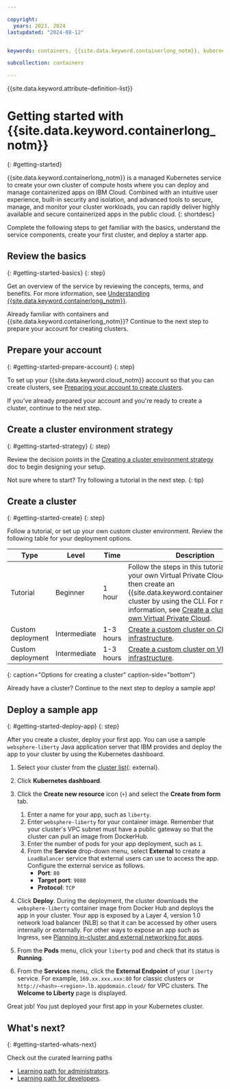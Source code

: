 ```yaml
---

copyright:
  years: 2023, 2024
lastupdated: "2024-08-12"


keywords: containers, {{site.data.keyword.containerlong_notm}}, kubernetes cluster,  vpc cluster, classic cluster, clusters

subcollection: containers

---
```



{{site.data.keyword.attribute-definition-list}}



# Getting started with {{site.data.keyword.containerlong_notm}}
{: #getting-started}

{{site.data.keyword.containerlong_notm}} is a managed Kubernetes service to create your own cluster of compute hosts where you can deploy and manage containerized apps on IBM Cloud. Combined with an intuitive user experience, built-in security and isolation, and advanced tools to secure, manage, and monitor your cluster workloads, you can rapidly deliver highly available and secure containerized apps in the public cloud.
{: shortdesc}

Complete the following steps to get familiar with the basics, understand the service components, create your first cluster, and deploy a starter app.

## Review the basics
{: #getting-started-basics}
{: step}

Get an overview of the service by reviewing the concepts, terms, and benefits. For more information, see [Understanding {{site.data.keyword.containerlong_notm}}](/docs/containers?topic=containers-overview).

Already familiar with containers and {{site.data.keyword.containerlong_notm}}? Continue to the next step to prepare your account for creating clusters.

## Prepare your account
{: #getting-started-prepare-account}
{: step}

To set up your {{site.data.keyword.cloud_notm}} account so that you can create clusters, see [Preparing your account to create clusters](/docs/containers?topic=containers-clusters).

If you've already prepared your account and you're ready to create a cluster, continue to the next step.

## Create a cluster environment strategy
{: #getting-started-strategy}
{: step}

Review the decision points in the [Creating a cluster environment strategy](/docs/containers?topic=containers-strategy) doc to begin designing your setup.

Not sure where to start? Try following a tutorial in the next step.
{: tip}


## Create a cluster
{: #getting-started-create}
{: step}

Follow a tutorial, or set up your own custom cluster environment. Review the following table for your deployment options.


| Type | Level | Time | Description |
| --- | --- | --- | --- | 
| Tutorial| Beginner | 1 hour | Follow the steps in this tutorial to create your own Virtual Private Cloud (VPC), then create an {{site.data.keyword.containerlong_notm}} cluster by using the CLI. For more information, see [Create a cluster in your own Virtual Private Cloud](/docs/containers?topic=containers-vpc_ks_tutorial). |
| Custom deployment | Intermediate | 1-3 hours | [Create a custom cluster on Classic infrastructure](/docs/containers?topic=containers-cluster-create-classic). |
| Custom deployment | Intermediate | 1-3 hours | [Create a custom cluster on VPC infrastructure](/docs/containers?topic=containers-cluster-create-vpc-gen2). |
{: caption="Options for creating a cluster" caption-side="bottom"}

Already have a cluster? Continue to the next step to deploy a sample app!





## Deploy a sample app
{: #getting-started-deploy-app}
{: step}

After you create a cluster, deploy your first app. You can use a sample `websphere-liberty` Java application server that IBM provides and deploy the app to your cluster by using the Kubernetes dashboard.


1. Select your cluster from the [cluster list](https://cloud.ibm.com/kubernetes/clusters){: external}.
2. Click **Kubernetes dashboard**.
3. Click the **Create new resource** icon (`+`) and select the **Create from form** tab.
    1. Enter a name for your app, such as `liberty`.
    2. Enter `websphere-liberty` for your container image. Remember that your cluster's VPC subnet must have a public gateway so that the cluster can pull an image from DockerHub.
    3. Enter the number of pods for your app deployment, such as `1`.
    4. From the **Service** drop-down menu, select **External** to create a `LoadBalancer` service that external users can use to access the app. Configure the external service as follows.
        - **Port**: `80`
        - **Target port**: `9080`
        - **Protocol**: `TCP`

5. Click **Deploy**. During the deployment, the cluster downloads the `websphere-liberty` container image from Docker Hub and deploys the app in your cluster. Your app is exposed by a Layer 4, version 1.0 network load balancer (NLB) so that it can be accessed by other users internally or externally. For other ways to expose an app such as Ingress, see [Planning in-cluster and external networking for apps](/docs/containers?topic=containers-cs_network_planning).
6. From the **Pods** menu, click your `liberty` pod and check that its status is **Running**.
7. From the **Services** menu, click the **External Endpoint** of your `liberty` service. For example, `169.xx.xxx.xxx:80` for classic clusters or `http://<hash>-<region>.lb.appdomain.cloud/` for VPC clusters. The **Welcome to Liberty** page is displayed.



Great job! You just deployed your first app in your Kubernetes cluster.




## What's next?
{: #getting-started-whats-next}


Check out the curated learning paths
- [Learning path for administrators](/docs/containers?topic=containers-learning-path-admin).
- [Learning path for developers](/docs/containers?topic=containers-learning-path-dev).


